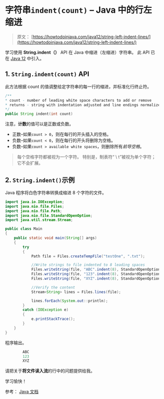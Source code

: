 # 字符串`indent(count)` – Java 中的行左缩进

> 原文： [https://howtodoinjava.com/java12/string-left-indent-lines/](https://howtodoinjava.com/java12/string-left-indent-lines/)

学习使用 **String.indent（）** API 在 Java 中缩进（左缩进）字符串。 此 API 已在 [Java 12](https://howtodoinjava.com/java12/new-features-enhancements/) 中引入。

## 1\. `String.indent(count)` API

此方法根据 count 的值调整给定字符串的每一行的缩进，并标准化行终止符。

```java
/**
* count - number of leading white space characters to add or remove
* returns - string with indentation adjusted and line endings normalized
*/
public String indent​(int count)

```

注意，**计数**的值可以是正数或负数。

*   正数–如果`count > 0`，则在每行的开头插入的空格。
*   负数–如果`count < 0`，则在每行的开头将删除为空格。
*   负数–如果`count > available white spaces`，则删除所有*前导空格*。

> 每个空格字符都被视为一个字符。 特别是，制表符“ \ t”被视为单个字符； 它不会扩展。

## 2\. `String.indent()`示例

Java 程序将白色字符串转换成缩进 8 个字符的文件。

```java
import java.io.IOException;
import java.nio.file.Files;
import java.nio.file.Path;
import java.nio.file.StandardOpenOption;
import java.util.stream.Stream;

public class Main 
{
	public static void main(String[] args) 
	{
		try 
		{
			Path file = Files.createTempFile("testOne", ".txt");

			//Write strings to file indented to 8 leading spaces
			Files.writeString(file, "ABC".indent(8), StandardOpenOption.APPEND);
			Files.writeString(file, "123".indent(8), StandardOpenOption.APPEND);
			Files.writeString(file, "XYZ".indent(8), StandardOpenOption.APPEND);	

			//Verify the content
			Stream<String> lines = Files.lines(file);

			lines.forEach(System.out::println);
		} 
		catch (IOException e) 
		{
			e.printStackTrace();
		}
	}
}

```

程序输出。

```java
        ABC
        123
        XYZ

```

请把关于**将文件读入流**的行中的问题提供给我。

学习愉快！

参考： [Java 文档](https://docs.oracle.com/en/java/javase/12/docs/api/java.base/java/lang/String.html#indent(int))